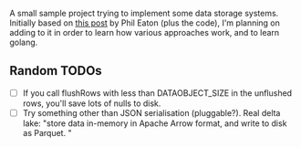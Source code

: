 A small sample project trying to implement some data storage systems. Initially
based on [this
post](https://notes.eatonphil.com/2024-09-29-build-a-serverless-acid-database-with-this-one-neat-trick.html)
by Phil Eaton (plus the code), I'm planning on adding to it in order to learn
how various approaches work, and to learn golang.

## Random TODOs

- [ ] If you call flushRows with less than DATAOBJECT_SIZE in the unflushed rows, you'll save lots of nulls to disk.
- [ ] Try something other than JSON serialisation (pluggable?). Real delta lake: "store data in-memory in Apache Arrow format, and write to disk as Parquet. "
